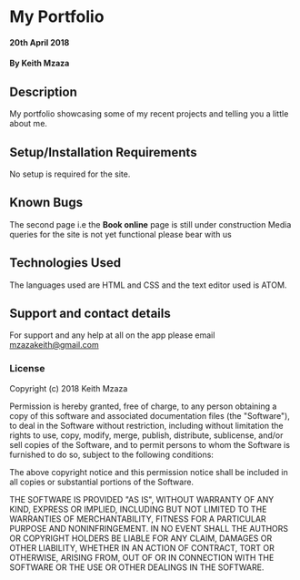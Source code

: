 # My Portfolio
#### 20th April 2018
#### By Keith Mzaza
## Description
My portfolio showcasing some of my recent projects and telling you a little about me.
## Setup/Installation Requirements
No setup is required for the site.
## Known Bugs
The second page i.e the __Book online__ page is still under construction
Media queries for the site is not yet functional please bear with us
## Technologies Used
The languages used are HTML and CSS and the text editor used is ATOM.
## Support and contact details
For support and any help at all on the app please email mzazakeith@gmail.com
### License
Copyright (c) 2018 Keith Mzaza

Permission is hereby granted, free of charge, to any person obtaining a copy
of this software and associated documentation files (the "Software"), to deal
in the Software without restriction, including without limitation the rights
to use, copy, modify, merge, publish, distribute, sublicense, and/or sell
copies of the Software, and to permit persons to whom the Software is
furnished to do so, subject to the following conditions:

The above copyright notice and this permission notice shall be included in all
copies or substantial portions of the Software.

THE SOFTWARE IS PROVIDED "AS IS", WITHOUT WARRANTY OF ANY KIND, EXPRESS OR
IMPLIED, INCLUDING BUT NOT LIMITED TO THE WARRANTIES OF MERCHANTABILITY,
FITNESS FOR A PARTICULAR PURPOSE AND NONINFRINGEMENT. IN NO EVENT SHALL THE
AUTHORS OR COPYRIGHT HOLDERS BE LIABLE FOR ANY CLAIM, DAMAGES OR OTHER
LIABILITY, WHETHER IN AN ACTION OF CONTRACT, TORT OR OTHERWISE, ARISING FROM,
OUT OF OR IN CONNECTION WITH THE SOFTWARE OR THE USE OR OTHER DEALINGS IN THE
SOFTWARE.
